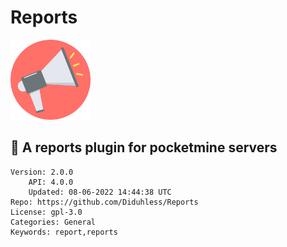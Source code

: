 # Reports
<img src="https://raw.githubusercontent.com/Diduhless/Reports/e8733db05a50215dc7ab2a6e31c68013f49dfc12/icon.png" width="128" height="128" />

## 📢 A reports plugin for pocketmine servers
```properties
Version: 2.0.0
    API: 4.0.0
    Updated: 08-06-2022 14:44:38 UTC
Repo: https://github.com/Diduhless/Reports
License: gpl-3.0
Categories: General
Keywords: report,reports
```